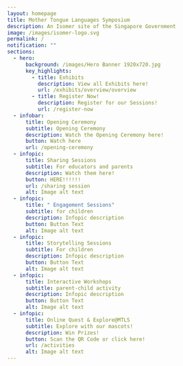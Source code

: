 ```yaml
---
layout: homepage
title: Mother Tongue Languages Symposium
description: An Isomer site of the Singapore Government
image: /images/isomer-logo.svg
permalink: /
notification: ""
sections:
  - hero:
      background: /images/Hero Banner 1920x720.jpg
      key_highlights:
        - title: Exhibits
          description: View all Exhibits here!
          url: /exhibits/overview/overview
        - title: Register Now!
          description: Register for our Sessions!
          url: /register-now
  - infobar:
      title: Opening Ceremony
      subtitle: Opening Ceremony
      description: Watch the Opening Ceremony here!
      button: Watch here
      url: /opening-ceremony
  - infopic:
      title: Sharing Sessions
      subtitle: For educators and parents
      description: Watch them here!
      button: HERE!!!!!!
      url: /sharing session
      alt: Image alt text
  - infopic:
      title: " Engagement Sessions​"
      subtitle: for children
      description: Infopic description
      button: Button Text
      alt: Image alt text
  - infopic:
      title: Storytelling Sessions
      subtitle: For children
      description: Infopic description
      button: Button Text
      alt: Image alt text
  - infopic:
      title: Interactive Workshops
      subtitle: parent-child activity
      description: Infopic description
      button: Button Text
      alt: Image alt text
  - infopic:
      title: Online Quest & Explore@MTLS
      subtitle: Explore with our mascots!
      description: Win Prizes!
      button: Scan the QR Code or click here!
      url: /activities
      alt: Image alt text
---
```

